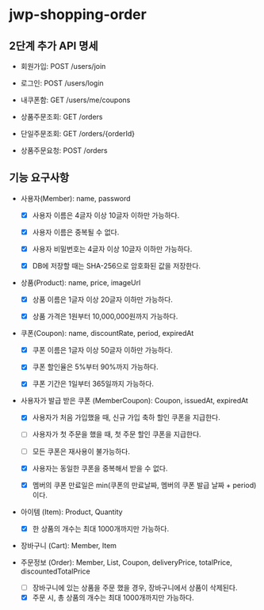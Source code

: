 # jwp-shopping-order

## 2단계 추가 API 명세

- 회원가입: POST /users/join
- 로그인: POST /users/login
- 내쿠폰함: GET /users/me/coupons

- 상품주문조회: GET /orders
- 단일주문조회: GET /orders/{orderId}
- 상품주문요청: POST /orders

## 기능 요구사항

- 사용자(Member): name, password
    - [x] 사용자 이름은 4글자 이상 10글자 이하만 가능하다.
    - [x] 사용자 이름은 중복될 수 없다.
    - [x] 사용자 비밀번호는 4글자 이상 10글자 이하만 가능하다.
    - [x] DB에 저장할 때는 SHA-256으로 암호화된 값을 저장한다.


- 상품(Product): name, price, imageUrl
    - [x] 상품 이름은 1글자 이상 20글자 이하만 가능하다.
    - [x] 상품 가격은 1원부터 10,000,000원까지 가능하다.


- 쿠폰(Coupon): name, discountRate, period, expiredAt
    - [x] 쿠폰 이름은 1글자 이상 50글자 이하만 가능하다.
    - [x] 쿠폰 할인율은 5%부터 90%까지 가능하다.
    - [x] 쿠폰 기간은 1일부터 365일까지 가능하다.


- 사용자가 발급 받은 쿠폰 (MemberCoupon): Coupon, issuedAt, expiredAt
    - [x] 사용자가 처음 가입했을 때, 신규 가입 축하 할인 쿠폰을 지급한다.
    - [ ] 사용자가 첫 주문을 했을 때, 첫 주문 할인 쿠폰을 지급한다.
    - [ ] 모든 쿠폰은 재사용이 불가능하다.
    - [x] 사용자는 동일한 쿠폰을 중복해서 받을 수 없다.
    - [x] 멤버의 쿠폰 만료일은 min(쿠폰의 만료날짜, 멤버의 쿠폰 발급 날짜 + period)이다.


- 아이템 (Item): Product, Quantity
    - [x] 한 상품의 개수는 최대 1000개까지만 가능하다.


- 장바구니 (Cart): Member, Item


- 주문정보 (Order): Member, List<Item>, Coupon, deliveryPrice, totalPrice, discountedTotalPrice
    - [ ] 장바구니에 있는 상품을 주문 했을 경우, 장바구니에서 상품이 삭제된다.
    - [x] 주문 시, 총 상품의 개수는 최대 1000개까지만 가능하다.
